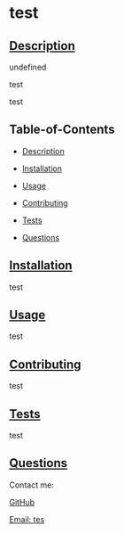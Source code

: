 
  # test

  ## [Description](#table-of-contents)

  undefined

  test

  test

   

  ## Table-of-Contents

  * [Description](#description)
  * [Installation](#installation)
  * [Usage](#usage)
   
  * [Contributing](#contributing)
  * [Tests](#tests)
  * [Questions](#questions)
  

  ## [Installation](#table-of-contents)

  test

  ## [Usage](#table-of-contents)

  test
  
  

  ## [Contributing](#table-of-contents)
  
  
  test
    

  ## [Tests](#table-of-contents)

  test
  
  ## [Questions](#table-of-contents)

  Contact me:

  [GitHub](https://github.com/test)
  
  [Email: tes](mailto:tes)
  